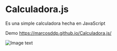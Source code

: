 # Calculadora.js

Es una simple calculadora hecha en JavaScript

Demo https://marcosddp.github.io/Calculadora.js/


![Image text](https://i.ibb.co/9nmVYh5/calculadora.png)
